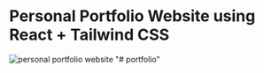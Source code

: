 # Personal Portfolio Website using React + Tailwind CSS


![personal portfolio website](https://github.com/user-attachments/assets/7751f7e8-76f1-4010-892c-525844d989cf)
"# portfolio" 
